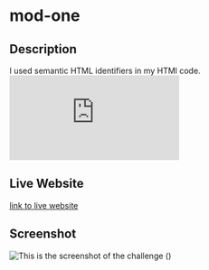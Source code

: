# mod-one

## Description
I used semantic HTML identifiers in my HTMl code.
![test](https://github.com/ryanparketh/mod-one/blob/main/index.html)

## Live Website
[link to live website]()

## Screenshot 
![This is the screenshot of the challenge](https://user-images.githubusercontent.com/110427818/185466482-eaaec1ee-ce2c-4c88-8dd5-7f9c028f46ec.png)
()

